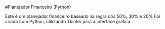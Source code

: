 #Planejador Financeiro (Python)

Este é um planejador financeiro baseado na regra dos 50%; 30% e 20%
Foi criado com Python, utilizando Tkinter para a interface gráfica
